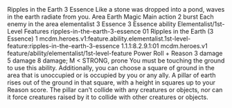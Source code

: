 <ability>
  <name>Ripples in the Earth</name>
  <cost>3 Essence</cost>
  <flavor>Like a stone was dropped into a pond, waves in the earth radiate from you.</flavor>
  <keywords>
    <keyword>Area</keyword>
    <keyword>Earth</keyword>
    <keyword>Magic</keyword>
  </keywords>
  <type>Main action</type>
  <distance>2 burst</distance>
  <target>Each enemy in the area</target>
  <metadata>
    <class>elementalist</class>
    <cost>3 Essence</cost>
    <cost_amount>3</cost_amount>
    <cost_resource>Essence</cost_resource>
    <feature_type>ability</feature_type>
    <file_dpath>Elementalist/1st-Level Features</file_dpath>
    <item_id>ripples-in-the-earth-3-essence</item_id>
    <item_index>01</item_index>
    <item_name>Ripples in the Earth (3 Essence)</item_name>
    <level>1</level>
    <scc>mcdm.heroes.v1:feature.ability.elementalist.1st-level-feature:ripples-in-the-earth-3-essence</scc>
    <scdc>1.1.1:8.2.9.1:01</scdc>
    <source>mcdm.heroes.v1</source>
    <type>feature/ability/elementalist/1st-level-feature</type>
  </metadata>
  <effects>
    <effect type="roll">
      <roll>Power Roll + Reason</roll>
      <t1>3 damage</t1>
      <t2>5 damage</t2>
      <t3>8 damage; M &lt; STRONG, prone</t3>
    </effect>
    <effect type="mundane">You must be touching the ground to use this ability. Additionally, you can choose a square of ground in the area that is unoccupied or is occupied by you or any ally. A pillar of earth rises out of the ground in that square, with a height in squares up to your Reason score. The pillar can&apos;t collide with any creatures or objects, nor can it force creatures raised by it to collide with other creatures or objects.</effect>
  </effects>
</ability>
